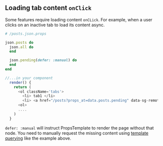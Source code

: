 ## Loading tab content `onClick`

Some features require loading content `onCLick`. For example, when a user clicks
on an inactive tab to load its content async.

```ruby
# /posts.json.props

json.posts do
  json.all do
  end

  json.pending(defer: :manual) do
  end
end
```

```javascript
//...in your component
  render() {
    return (
      <ol className='tabs'>
        <li> tab1 </li>
        <li> <a href="/posts?props_at=data.posts.pending" data-sg-remote={true}>tab2</a> </li>
      <ol>
      ....
    )
  }
```

`defer: :manual` will instruct PropsTemplate to render the page without that
node. You need to manually request the missing content using
[template querying][querying guide] like the example above.


[querying guide]: ../traversal-guide.md
